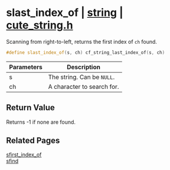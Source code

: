 # slast_index_of | [string](https://github.com/RandyGaul/cute_framework/blob/master/docs/string_readme.md) | [cute_string.h](https://github.com/RandyGaul/cute_framework/blob/master/include/cute_string.h)

Scanning from right-to-left, returns the first index of `ch` found.

```cpp
#define slast_index_of(s, ch) cf_string_last_index_of(s, ch)
```

Parameters | Description
--- | ---
s | The string. Can be `NULL`.
ch | A character to search for.

## Return Value

Returns -1 if none are found.

## Related Pages

[sfirst_index_of](https://github.com/RandyGaul/cute_framework/blob/master/docs/string/sfirst_index_of.md)  
[sfind](https://github.com/RandyGaul/cute_framework/blob/master/docs/string/sfind.md)  
